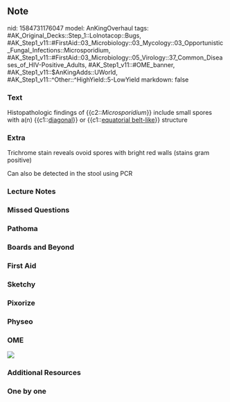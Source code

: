 ## Note
nid: 1584731176047
model: AnKingOverhaul
tags: #AK_Original_Decks::Step_1::Lolnotacop::Bugs, #AK_Step1_v11::#FirstAid::03_Microbiology::03_Mycology::03_Opportunistic_Fungal_Infections::Microsporidium, #AK_Step1_v11::#FirstAid::03_Microbiology::05_Virology::37_Common_Diseases_of_HIV-Positive_Adults, #AK_Step1_v11::#OME_banner, #AK_Step1_v11::$AnKingAdds::UWorld, #AK_Step1_v11::^Other::^HighYield::5-LowYield
markdown: false

### Text
Histopathologic findings of {{c2::<i>Microsporidium</i>}} include
small spores with a(n) {{c1::<u>diagonal</u>}} or
{{c1::<u>equatorial belt-like</u>}} structure

### Extra
Trichrome stain reveals ovoid spores with bright red walls (stains
gram positive)
<div>
  Can also be detected in the stool using PCR
</div>

### Lecture Notes


### Missed Questions


### Pathoma


### Boards and Beyond


### First Aid


### Sketchy


### Pixorize


### Physeo


### OME
<div class="ome-widget">
  <a href="https://onlinemeded.org?ref=anki"><img src=
  "_OME_AnkiFlashcards_General_3.png"></a>
</div>

### Additional Resources


### One by one

